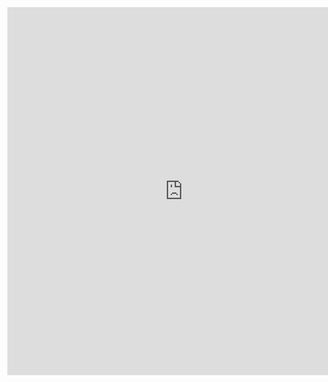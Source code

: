 <div>
<iframe width="800" height="840" src="https://trayectoria.aarongs.org/" scrolling="yes" frameborder="yes" ></iframe>
</div>
